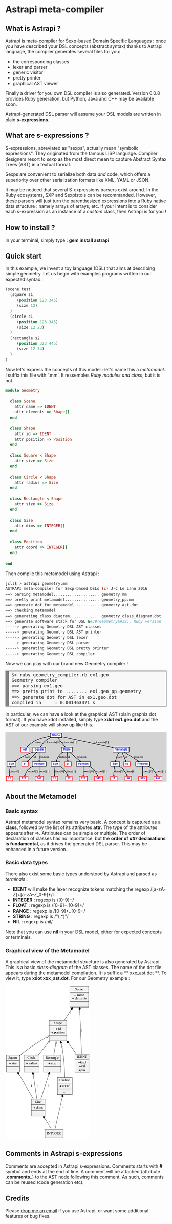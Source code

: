 # Astrapi meta-compiler

## What is Astrapi ?

Astrapi is meta-compiler for Sexp-based Domain Specific Languages : once you have described your DSL concepts (abstract syntax) thanks to Astrapi language, the compiler generates several files for you:

* the corresponding classes
* lexer and parser
* generic visitor
* pretty printer
* graphical AST viewer

Finally a driver for you own DSL compiler is also generated. Version 0.0.8 provides Ruby generation, but Python, Java and C++ may be available soon.

Astrapi-generated DSL parser will assume your DSL models are written in plain **s-expressions**.

## What are s-expressions ?
S-expressions, abreviated as \"sexps\", actually mean \"symbolic expressions\". They originated from the famous LISP language. Compiler designers resort to  *sexp* as the most direct mean to capture Abstract Syntax Trees (AST) in a textual format.

Sexps are convenient to serialize both data *and* code, which offers a superiority over other serialization formats like XML, YAML or JSON.  

It may be noticed that several S-expressions parsers exist around. In the Ruby ecosystems, SXP and Sexpistols can be recommanded. However, these parsers will just turn the parenthesized expressions into a Ruby native data structure : namely arrays of arrays, etc. If your intent is to consider each s-expression as an instance of a *custom* class, then Astrapi is for you !

## How to install ?
In your terminal, simply type : **gem install astrapi**

## Quick start
In this example, we invent a toy language (DSL) that aims at describing simple geometry. Let us begin with examples programs written in our expected syntax :

```lisp
(scene test
  (square s1
     (position 123 345)
     (size 12)
  )
  (circle c1
     (position 123 345)
     (size 12 23)
  )
  (rectangle s2
     (position 323 445)
     (size 12 34)
  )
)
```

Now let\'s express the concepts of this model : let\'s name this a *metamodel*. I suffix this file with \'.mm\'. It ressembles *Ruby modules and class*, but it is not.
```Ruby
module Geometry

  class Scene
    attr name => IDENT
    attr elements => Shape[]
  end

  class Shape
    attr id => IDENT
    attr position => Position
  end

  class Square < Shape
    attr size => Size
  end

  class Circle < Shape
    attr radius => Size
  end

  class Rectangle < Shape
    attr size => Size
  end

  class Size
    attr dims => INTEGER[]
  end

  class Position
    attr coord => INTEGER[]
  end

end
```

Then compile this metamodel using Astrapi :

```bash
jcll$ > astrapi geometry.mm
ASTRAPI meta-compiler for Sexp-based DSLs (c) J-C Le Lann 2016
==> parsing metamodel.................... geometry.mm
==> pretty print metamodel............... geometry_pp.mm
==> generate dot for metamodel........... geometry_ast.dot
==> checking metamodel
==> generating class diagram............. geometry_class_diagram.dot
==> generate software stack for DSL &#39;Geometry&#39;. Ruby version
-----> generating Geometry DSL AST classes
-----> generating Geometry DSL AST printer
-----> generating Geometry DSL lexer
-----> generating Geometry DSL parser
-----> generating Geometry DSL pretty printer
-----> generating Geometry DSL compiler
```

Now we can play with our brand new Geometry compiler !

<!-- HTML generated using hilite.me -->
<div style="background: #f8f8f8; overflow:auto;width:auto;border:solid gray;border-width:.1em .1em .1em .8em;padding:.2em .6em;"><pre style="margin: 0; line-height: 125%">$&gt; ruby geometry_compiler.rb ex1.geo
Geometry compiler
==&gt; parsing ex1.geo
==&gt; pretty print to ........ ex1.geo_pp.geometry
==&gt; generate dot for AST in ex1.geo.dot
compiled in     : 0.001463371 s
</pre></div>

In particular, we can have a look at the graphical AST (plain graphiz dot format). If you have xdot installed, simply type **xdot ex1.geo.dot** and the AST of our example will show up like this.

![Image of AST model](/tests/test1.png)

## About the Metamodel

### Basic syntax
Astrapi metamodel syntax remains very basic. A concept is captured as a **class**, followed by the list of its attributes **attr**. The type of the attributes appears after **=>**. Attributes can be simple or multiple. The order of declaration of classes has no importance, but the **order of *attr* declarations is fundamental**, as it drives the generated DSL parser. This may be enhanced in a future version.

### Basic data types
There also exist some basic types understood by Astrapi and parsed as *terminals* :

* **IDENT** will make the lexer recognize tokens matching the regexp /[a-zA-Z]+[a-zA-Z_0-9]*/i.
* **INTEGER** : regexp is /[0-9]+/
* **FLOAT** : regexp is /[0-9]+\.[0-9]+/
* **RANGE** : regexp is /[0-9]+..[0-9+/
* **STRING** : regexp is /\"(.*)\"/
* **NIL** : regexp is /nil/

Note that you can use **nil** in your DSL model, either for expected concepts or terminals.

### Graphical view of the Metamodel
A graphical view of the metamodel structure is also generated by Astrapi. This is a basic *class-diagram* of the AST classes. The name of the dot file appears during the metamodel compilation. It is suffix a ** xxx_ast.dot **.
To view it, type **xdot xxx_ast.dot**. For our Geometry example :

![Image of the metamodel](./doc/geometry_class_diagram.png)

## Comments in Astrapi s-expressions
Comments are accepted in Astrapi s-expressions. Comments starts with **#** symbol and ends at the end of line. A comment will be attached (attribute **.comments_**) to the AST node following this comment. As such, comments can be reused (code generation etc).

## Credits
Please <a href="mailto:jean-christophe.le_lann@ensta-bretagne.fr">drop me an email</a> if you use Astrapi, or want some additional features or bug fixes.
